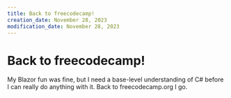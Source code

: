 ```yaml
---
title: Back to freecodecamp!
creation_date: November 28, 2023
modification_date: November 28, 2023
---
```



# Back to freecodecamp!

My Blazor fun was fine, but I need a base-level understanding of C# before I can really do anything with it. Back to freecodecamp.org I go.
